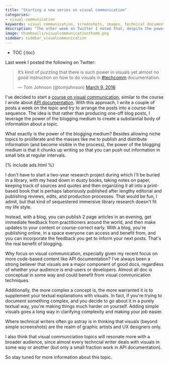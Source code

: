 ```yaml
---
title: "Starting a new series on visual communication"
categories:
- visual-communication
keywords: visual communication, screenshots, images, technical documentation visuals, screen captures, best practices
description: "The other week on Twitter I noted that, despite the power visuals play in communicating technical concepts, there's not a lot of good information out there on visual communication in the context of technical documentation. As a result, I'm starting a series focused on visual communication, somewhat like the series I wrote about API documentation. One benefit of publishing this info on a blog is that I can regularly publish small articles and benefit from widespread feedback to help me course-correct early and move towards more accurate information."
image: thumbnails/visualcommunicationthumb.png
sidebar: sidebar_visualcommunication
---
```


* TOC
{:toc}

Last week I posted the following on Twitter:

<blockquote class="twitter-tweet" data-lang="en"><p lang="en" dir="ltr">It’s kind of puzzling that there is such power in visuals yet almost no good instruction on how to do visuals in <a href="https://twitter.com/hashtag/techcomm?src=hash">#techcomm</a> documentation.</p>&mdash; Tom Johnson (@tomjohnson) <a href="https://twitter.com/tomjohnson/status/707623373963010048">March 9, 2016</a></blockquote>
<script async src="//platform.twitter.com/widgets.js" charset="utf-8"></script>

I've decided to start a [course on visual communication](/2016/05/01/visualcommunication_course_overview/), similar to the course I wrote about [API documentation](/learnapidoc/). With this approach, I write a couple of posts a week on the topic and try to arrange the posts into a course-like sequence. The idea is that rather than producing one-off blog posts, I leverage the power of the blogging medium to create a substantial body of information about a topic.

What exactly is the power of the blogging medium? Besides allowing niche topics to proliferate and the masses like me to publish and distribute information (and become visible in the process), the power of the blogging medium is that it chunks up writing so that you can push out information in small bits at regular intervals.

{% include ads.html %}

I don't have to start a two-year research project during which I'll be buried in a library, with my head down in dusty books, taking notes on paper, keeping track of sources and quotes and then organizing it all into a print-based book that is perhaps laboriously published after lengthy editorial and publishing reviews, edits, and production processes. That would be fun, I admit, but that kind of sequestered immersive library research doesn't fit my life style.

Instead, with a blog, you can publish 2 page articles in an evening, get immediate feedback from practitioners around the world, and then make updates to your content or course-correct early. With a blog, you're publishing online, in a space everyone can access and benefit from, and you can incorporate the feedback you get to inform your next posts. That's the real benefit of blogging.

Why focus on visual communication, especially given my recent focus on more code-based content like API documentation? I've always been a strong believer that visuals are a major component of good docs, regardless of whether your audience is end-users or developers. Almost all doc is conceptual in some way and could benefit from visual communication techniques.

Additionally, the more complex a concept is, the more warranted it is to supplement your textual explanations with visuals. In fact, if you're trying to document something complex, and you decide to go about it in a purely textual way, you're making things much harder on yourself. Adding simple visuals goes a long way in clarifying complexity and making your job easier.

Where technical writers often go astray is in thinking that visuals (beyond simple screenshots) are the realm of graphic artists and UX designers only.

I also think that visual communciation topics will resonate more with a broader audience, since almost every techncial writer deals with visuals in some way or another (but only a small fraction work in API documentation).

So stay tuned for more information about this topic.
